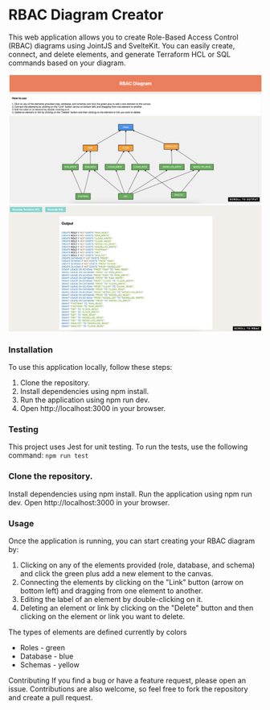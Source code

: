 # RBAC Diagram Creator

This web application allows you to create Role-Based Access Control (RBAC) diagrams using JointJS and SvelteKit. You can easily create, connect, and delete elements, and generate Terraform HCL or SQL commands based on your diagram.

![Diagram](/readme-images/rbac.png)
![ SQL Output ](/readme-images/sql-output.png)

### Installation

To use this application locally, follow these steps:

1. Clone the repository.
2. Install dependencies using npm install.
3. Run the application using npm run dev.
4. Open http://localhost:3000 in your browser.

### Testing

This project uses Jest for unit testing. To run the tests, use the following command:
`npm run test`

### Clone the repository.

Install dependencies using npm install.
Run the application using npm run dev.
Open http://localhost:3000 in your browser.

### Usage

Once the application is running, you can start creating your RBAC diagram by:

1. Clicking on any of the elements provided (role, database, and schema) and click the green plus add a new element to the canvas.
2. Connecting the elements by clicking on the "Link" button (arrow on bottom left) and dragging from one element to another.
3. Editing the label of an element by double-clicking on it.
4. Deleting an element or link by clicking on the "Delete" button and then clicking on the element or link you want to delete.

The types of elements are defined currently by colors

- Roles - green
- Database - blue
- Schemas - yellow

Contributing
If you find a bug or have a feature request, please open an issue. Contributions are also welcome, so feel free to fork the repository and create a pull request.
